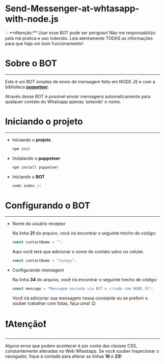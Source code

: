 # Send-Messenger-at-whtasapp-with-node.js

<aside>
💡 **Atenção:** Usar esse BOT pode ser perigoso! Não me responsabilizo pela má pratica e uso indevido. Leia atentamente TODAS as informações para que haja um bom funcionamento!

</aside>

# Sobre o BOT

---

Este é um BOT simples de envio de mensagem feito em NODE.JS e com a biblioteca **[puppeteer](https://www.npmjs.com/package/puppeteer).** 

Através desse BOT é possível enviar mensagens automaticamente para qualquer contato do Whatsapp apenas ‘setando’ o nome.

# Iniciando o projeto

---

- Iniciando o **projeto**
    
    ```jsx
    npm init
    ```
    
- Instalando o **puppeteer**
    
    ```jsx
    npm install puppeteer
    ```
    
- Iniciando o **BOT**
    
    ```jsx
    node index.js
    ```
    

# Configurando o BOT

---

- Nome do usuário receptor
    
    Na linha ****21**** do arquivo, você irá encontrar o seguinte trecho de código:
    
    ```jsx
    const contactName = "";
    ```
    

    Aqui você terá que adicionar o nome do contato salvo no celular.

    ```jsx
    const contactName = "Castpy";
    ```

- Configurando mensagem
    
    Na linha ****34**** do arquivo, você irá encontrar o seguinte trecho de código:
    
    ```jsx
    const mensage = "Mensagem enviada via BOT e criado com NODE.JS";
    ```
    
    Você irá adicionar sua mensagem nessa constante ou se preferir e souber trabalhar com listas, faça uma! 😉
    

# ❗Atenção❗

---

Alguns erros que podem acontecer é por conta das classes CSS, constantemente alteradas no Web Whastapp. Se você souber inspecionar o navegador, fique à vontade para alterar as linhas ****16**** e ******23!******
